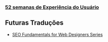 ### [52 semanas de Experiência do Usuário](./52-semanas-experiencia-usuario/)

Futuras Traduções
-----------------
- [SEO Fundamentals for Web Designers Series](https://webdesign.tutsplus.com/series/seo-fundamentals-for-web-designers--webdesign-9715)
